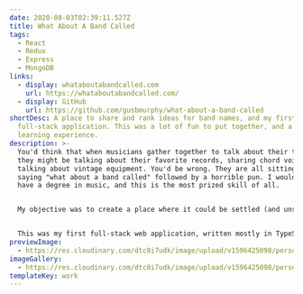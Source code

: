 ```yaml
---
date: 2020-08-03T02:39:11.527Z
title: What About A Band Called
tags:
  - React
  - Redux
  - Express
  - MongoDB
links:
  - display: whataboutabandcalled.com
    url: https://whataboutabandcalled.com/
  - display: GitHub
    url: https://github.com/gusbmurphy/what-about-a-band-called
shortDesc: A place to share and rank ideas for band names, and my first real
  full-stack application. This was a lot of fun to put together, and a great
  learning experience.
description: >-
  You'd think that when musicians gather together to talk about their trade,
  they might be talking about their favorite records, sharing chord voicings, or
  talking about vintage equipment. You'd be wrong. They are all sitting around
  saying "what about a band called" followed by a horrible pun. I would know—I
  have a degree in music, and this is the most prized skill of all.


  My objective was to create a place where it could be settled (and unsettled) who has the worst of the puns, the most esoteric of the references, and—thereby—who is the greatest musician. Users are able to sort submitted band names by a few parameters, and can make an account to submit their own, and vote on others'. 


  This was my first full-stack web application, written mostly in TypeScript using React, Redux, Express and MongoDB. More specifically, I made some detours to learn about Redux-Saga, the fantastic Redux Toolkit, Enzyme and Sinon in testing (although much of that functionality was eclipsed with TypeScript and typed variations of other libraries), and Mongoose (ultimately Typegoose to take advantage of TypeScript) for interaction with the database.
previewImage:
  - https://res.cloudinary.com/dtc0i7udk/image/upload/v1596425098/personal-site/Kapture_2020-08-02_at_22.22.44_plorcx.gif
imageGallery:
  - https://res.cloudinary.com/dtc0i7udk/image/upload/v1596425098/personal-site/Kapture_2020-08-02_at_22.22.44_plorcx.gif
templateKey: work
---
```


